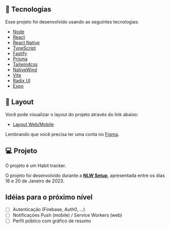 ## 🧪 Tecnologias

Esse projeto foi desenvolvido usando as seguintes tecnologias:

- [Node](https://nodejs.org/en/)
- [React](https://reactjs.org)
- [React Native](https://reactnative.dev/)
- [TypeScript](https://www.typescriptlang.org/)
- [Fastify](https://www.fastify.io/)
- [Prisma](https://www.prisma.io/)
- [Tailwindcss](https://tailwindcss.com/)
- [NativeWind](https://www.nativewind.dev/)
- [Vite](https://vitejs.dev/)
- [Radix UI](https://www.radix-ui.com/)
- [Expo](https://expo.dev/)

## 🔖 Layout

Você pode visualizar o layout do projeto através do link abaixo:

- [Layout Web/Mobile](https://www.figma.com/community/file/1195326661124171197)

Lembrando que você precisa ter uma conta no [Figma](http://figma.com/).

## 💻 Projeto

O projeto é um Habit tracker.

O projeto foi desenvolvido durante a **[NLW Setup](https://app.rocketseat.com.br/event/nlw-setup)**, apresentada entre os dias 16 e 20 de Janeiro de 2023.

## Idéias para o próximo nível

- [ ] Autenticação (Firebase, Auth0, ...)
- [ ] Notificações Push (mobile) / Service Workers (web)
- [ ] Perfil público com gráfico de resumo
